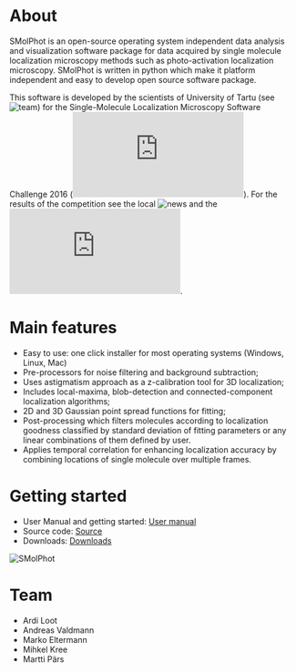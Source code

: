 # About

SMolPhot is an open-source operating system independent data analysis and visualization software package for data acquired by single molecule localization microscopy methods such as photo-activation localization microscopy. SMolPhot is written in python which make it platform independent and easy to develop open source software package.

This software is developed by the scientists of University of Tartu (see ![team](#Team)) for the Single-Molecule Localization Microscopy Software Challenge 2016 (![website](http://bigwww.epfl.ch/smlm/challenge2016/index.html)). For the results of the competition see the local ![news](http://www.ut.ee/en/news/ut-scientists-defeated-harvard-university-international-competition) and the ![webpage of the competition](http://bigwww.epfl.ch/smlm/challenge2016/index.html?p=results).

# Main features

* Easy to use: one click installer for most operating systems (Windows, Linux, Mac) 
* Pre-processors for noise filtering and background subtraction; 
* Uses astigmatism approach as a z-calibration tool for 3D localization; 
* Includes local-maxima, blob-detection and connected-component localization algorithms; 
* 2D and 3D Gaussian point spread functions for fitting; 
* Post-processing which filters molecules according to localization goodness classified by standard deviation of fitting parameters or any linear combinations of them defined by user.
* Applies temporal correlation for enhancing localization accuracy by combining locations of single molecule over multiple frames.


# Getting started

* User Manual and getting started: [User manual](https://github.com/ardiloot/SMolPhot/wiki/User-manual)
* Source code: [Source](https://github.com/ardiloot/SMolPhot)
* Downloads: [Downloads](https://github.com/ardiloot/SMolPhot/releases)

![SMolPhot](https://github.com/ardiloot/SMolPhot/wiki/images/gui_ER1.LD-2D.png)

# Team
* Ardi Loot
* Andreas Valdmann
* Marko Eltermann
* Mihkel Kree
* Martti Pärs
